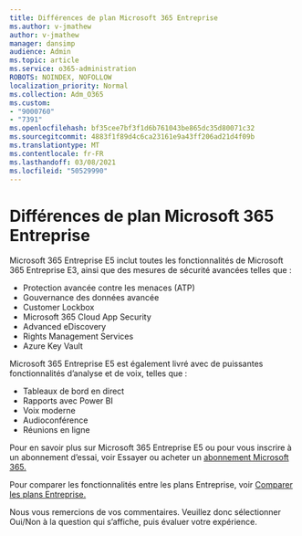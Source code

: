 ```yaml
---
title: Différences de plan Microsoft 365 Entreprise
ms.author: v-jmathew
author: v-jmathew
manager: dansimp
audience: Admin
ms.topic: article
ms.service: o365-administration
ROBOTS: NOINDEX, NOFOLLOW
localization_priority: Normal
ms.collection: Adm_O365
ms.custom:
- "9000760"
- "7391"
ms.openlocfilehash: bf35cee7bf3f1d6b761043be865dc35d80071c32
ms.sourcegitcommit: 4883f1f89d4c6ca23161e9a43ff206ad21d4f09b
ms.translationtype: MT
ms.contentlocale: fr-FR
ms.lasthandoff: 03/08/2021
ms.locfileid: "50529990"
---
```

# <a name="microsoft-365-enterprise-plan-differences"></a>Différences de plan Microsoft 365 Entreprise

Microsoft 365 Entreprise E5 inclut toutes les fonctionnalités de Microsoft 365 Entreprise E3, ainsi que des mesures de sécurité avancées telles que :

- Protection avancée contre les menaces (ATP)
- Gouvernance des données avancée
- Customer Lockbox
- Microsoft 365 Cloud App Security
- Advanced eDiscovery
- Rights Management Services
- Azure Key Vault

Microsoft 365 Entreprise E5 est également livré avec de puissantes fonctionnalités d’analyse et de voix, telles que :

- Tableaux de bord en direct
- Rapports avec Power BI
- Voix moderne
- Audioconférence
- Réunions en ligne

Pour en savoir plus sur Microsoft 365 Entreprise E5 ou pour vous inscrire à un abonnement d’essai, voir Essayer ou acheter un [abonnement Microsoft 365.](https://go.microsoft.com/fwlink/?linkid=2099673)

Pour comparer les fonctionnalités entre les plans Entreprise, voir [Comparer les plans Entreprise.](https://go.microsoft.com/fwlink/?linkid=2097200)

Nous vous remercions de vos commentaires. Veuillez donc sélectionner Oui/Non à la question qui s’affiche, puis évaluer votre expérience.
